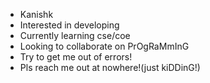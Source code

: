 - Kanishk
- Interested in developing
- Currently learning cse/coe
- Looking to collaborate on PrOgRaMmInG
- Try to get me out of errors!
- Pls reach me out at nowhere!(just kiDDinG!)

<!---
kanishk108/kanishk108 is a ✨ special ✨ repository because its `README.md` (this file) appears on your GitHub profile.
You can click the Preview link to take a look at your changes.
--->
